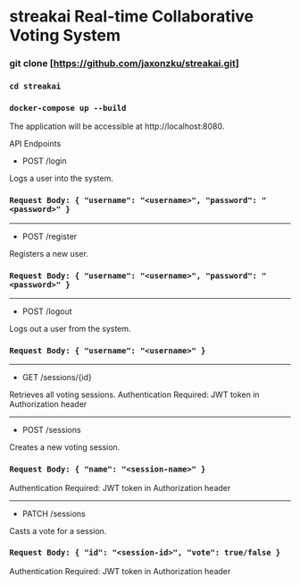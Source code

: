 # streakai Real-time Collaborative Voting System

### git clone [https://github.com/jaxonzku/streakai.git]

### `cd streakai`

### `docker-compose up --build`

The application will be accessible at http://localhost:8080.

API Endpoints

- POST /login

Logs a user into the system.

### `Request Body: { "username": "<username>", "password": "<password>" }`

---

- POST /register

Registers a new user.

### `Request Body: { "username": "<username>", "password": "<password>" }`

---

- POST /logout

Logs out a user from the system.

### `Request Body: { "username": "<username>" }`

---

- GET /sessions/{id}

Retrieves all voting sessions.
Authentication Required: JWT token in Authorization header

---

- POST /sessions

Creates a new voting session.

### `Request Body: { "name": "<session-name>" }`

Authentication Required: JWT token in Authorization header

---

- PATCH /sessions

Casts a vote for a session.

### `Request Body: { "id": "<session-id>", "vote": true/false }`

Authentication Required: JWT token in Authorization header
